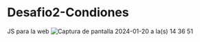 # Desafio2-Condiones
JS para la web
![Captura de pantalla 2024-01-20 a la(s) 14 36 51](https://github.com/niconstvc/Desafio-2-Condiones/assets/120123429/d424f4df-b5b6-48b3-a196-91cf07e8db08)
